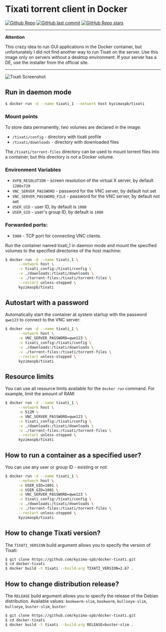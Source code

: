 # Tixati torrent client in Docker

[![Github Repo](https://img.shields.io/badge/github-repo-brightgreen)](https://github.com/kyzima-spb/docker-tixati)
[![GitHub last commit](https://img.shields.io/github/last-commit/kyzima-spb/docker-tixati)](https://github.com/kyzima-spb/docker-tixati)
[![GitHub Repo stars](https://img.shields.io/github/stars/kyzima-spb/docker-tixati)](https://github.com/kyzima-spb/docker-tixati/stargazers)

---
**Attention**

This crazy idea to run GUI applications in the Docker container,
but unfortunately I did not find another way to run Tixati on the server.
Use this image only on servers without a desktop environment.
If your server has a DE, use the installer from the official site.

---

![Tixati Screenshot](https://raw.githubusercontent.com/kyzima-spb/docker-tixati/master/preview.png)

## Run in daemon mode

```bash
$ docker run -d --name tixati_1 --network host kyzimaspb/tixati
```

### Mount points

To store data permanently, two volumes are declared in the image:

* `/tixati/config` - directory with tixati profile
* `/tixati/downloads` - directory with downloaded files

The `/tixati/torrent-files` directory can be used to mount torrent files into a container,
but this directory is not a Docker volume.

### Environment Variables

* `XVFB_RESOLUTION` - screen resolution of the virtual X server, by default `1280x720`
* `VNC_SERVER_PASSWORD` - password for the VNC server, by default not set
* `VNC_SERVER_PASSWORD_FILE` - password for the VNC server, by default not set
* `USER_UID` - user ID, by default is `1000`
* `USER_GID` - user's group ID, by default is `1000`

### Forwarded ports:
* `5900` - TCP port for connecting VNC clients.

Run the container named tixati_1 in daemon mode and mount the specified volumes to the specified directories of the host machine:

```bash
$ docker run -d --name tixati_1 \
      --network host \
      -v tixati_config:/tixati/config \
      -v ./downloads:/tixati/downloads \
      -v ./torrent-files:/tixati/torrent-files \
      --restart unless-stopped \
      kyzimaspb/tixati
```

## Autostart with a password

Automatically start the container at system startup with the password `qwe123` to connect to the VNC server:

```bash
$ docker run -d --name tixati_1 \
      --network host \
      -e VNC_SERVER_PASSWORD=qwe123 \
      -v tixati_config:/tixati/config \
      -v ./downloads:/tixati/downloads \
      -v ./torrent-files:/tixati/torrent-files \
      --restart unless-stopped \
      kyzimaspb/tixati
```

## Resource limits

You can use all resource limits available for the `docker run` command. For example, limit the amount of RAM:

```bash
$ docker run -d --name tixati_1 \
      --network host \
      -m 512M \
      -e VNC_SERVER_PASSWORD=qwe123 \
      -v tixati_config:/tixati/config \
      -v ./downloads:/tixati/downloads \
      -v ./torrent-files:/tixati/torrent-files \
      --restart unless-stopped \
      kyzimaspb/tixati
```

## How to run a container as a specified user?

You can use any user or group ID - existing or not:

```bash
$ docker run -d --name tixati_1 \
      --network host \
      -e USER_UID=1001 \
      -e USER_GID=1001 \
      -e VNC_SERVER_PASSWORD=qwe123 \
      -v tixati_config:/tixati/config \
      -v ./downloads:/tixati/downloads \
      -v ./torrent-files:/tixati/torrent-files \
      --restart unless-stopped \
      kyzimaspb/tixati
```

## How to change Tixati version?

The `TIXATI_VERSION` build argument allows you to specify the version of Tixati:

```bash
$ git clone https://github.com/kyzima-spb/docker-tixati.git
$ cd docker-tixati
$ docker build -t tixati --build-arg TIXATI_VERSION=2.67 .
```

## How to change distribution release?

The `RELEASE` build argument allows you to specify the release of the Debian distribution.
Available values: `bookworm-slim`, `bookworm`, `bullseye-slim`, `bullseye`,
  `buster-slim`, `buster`:

```bash
$ git clone https://github.com/kyzima-spb/docker-tixati.git
$ cd docker-tixati
$ docker build -t tixati --build-arg RELEASE=buster-slim .
```
